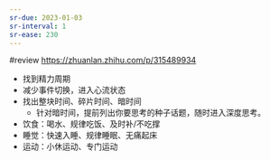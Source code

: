 ```yaml
---
sr-due: 2023-01-03
sr-interval: 1
sr-ease: 230
---
```


#review 
https://zhuanlan.zhihu.com/p/315489934
- 找到精力周期
- 减少事件切换，进入心流状态
- 找出整块时间、碎片时间、暗时间
	- 针对暗时间，提前列出你要思考的种子话题，随时进入深度思考。
- 饮食：喝水、规律吃饭、及时补/不吃撑
- 睡觉：快速入睡、规律睡眠、无痛起床
- 运动：小休运动、专门运动
